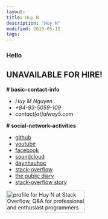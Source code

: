 ```yaml
---
layout:
title: Huy N
description: "Huy N"
modified: 2015-05-12
tags: 
---
```


### Hello

## UNAVAILABLE FOR HIRE!

<p><b># basic-contact-info</b></p>
 <ul>
   <li><i>Huy M Nguyen</i></li>
   <li><i>+84-93-5059-109</i></li>
   <li><i>contact[at]alway5.com</i></li>
 </ul>
<p><b># social-network-activities</b></p>
 <ul>
  
<li><a href="https://github.com/minhhuy150894" target="_blank">github</a></li>
<li><a href="https://www.youtube.com/channel/UC_BcJL6407-pBo8Fiu3AHvQ" target="_blank">youtube</a></li>
<li><a href="https://www.facebook.com/abcdevwxyz" target="_blank">facebook</a></li>
<li><a href="https://soundcloud.com/david15894" target="_blank">soundcloud</a></li>
<li><a href="http://daynhauhoc.com/users/david15894" target="_blank">daynhauhoc</a></li>
<li><a href="http://stackoverflow.com/users/5512611/huy-n" target="_blank">stack-overflow</a></li>
<li><a href="https://davidng94.wordpress.com" target="_blank">the public diary</a></li>
<li><a href="http://stackoverflow.com/story/huy" target="_blank">stack-overflow story</a></li>
 </ul>
<a href="http://stackoverflow.com/users/5512611/huy-n" target="_blank">
<img src="http://stackoverflow.com/users/flair/5512611.png" width="208" height="58" alt="profile for Huy N at Stack Overflow, Q&amp;A for professional and enthusiast programmers">
</a>
